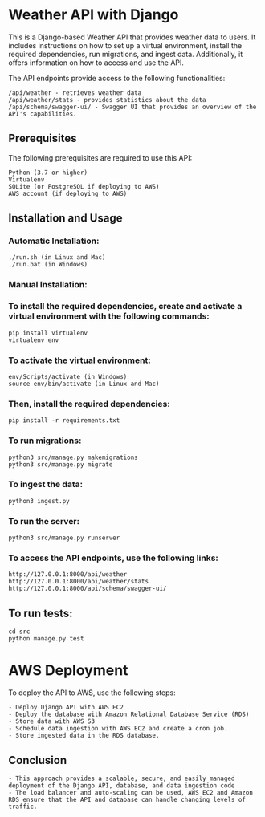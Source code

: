  # Weather API with Django
 This is a Django-based Weather API that provides weather data to users. It includes instructions on how to set up a virtual environment, install the required dependencies, run migrations, and ingest data. Additionally, it offers information on how to access and use the API.

The API endpoints provide access to the following functionalities:

    /api/weather - retrieves weather data
    /api/weather/stats - provides statistics about the data
    /api/schema/swagger-ui/ - Swagger UI that provides an overview of the API's capabilities.

## Prerequisites

The following prerequisites are required to use this API:

    Python (3.7 or higher)
    Virtualenv
    SQLite (or PostgreSQL if deploying to AWS)
    AWS account (if deploying to AWS)

## Installation and Usage

### Automatic Installation:

    ./run.sh (in Linux and Mac)
    ./run.bat (in Windows)

### Manual Installation:
### To install the required dependencies, create and activate a virtual environment with the following commands:

    pip install virtualenv
    virtualenv env

### To activate the virtual environment:

    env/Scripts/activate (in Windows)
    source env/bin/activate (in Linux and Mac)

### Then, install the required dependencies:

    pip install -r requirements.txt

### To run migrations:


    python3 src/manage.py makemigrations
    python3 src/manage.py migrate

### To ingest the data:

    python3 ingest.py

### To run the server:

    python3 src/manage.py runserver

### To access the API endpoints, use the following links:

    http://127.0.0.1:8000/api/weather
    http://127.0.0.1:8000/api/weather/stats
    http://127.0.0.1:8000/api/schema/swagger-ui/

## To run tests:

    cd src
    python manage.py test

# AWS Deployment

To deploy the API to AWS, use the following steps:

    - Deploy Django API with AWS EC2
    - Deploy the database with Amazon Relational Database Service (RDS)
    - Store data with AWS S3
    - Schedule data ingestion with AWS EC2 and create a cron job.
    - Store ingested data in the RDS database.

## Conclusion
    - This approach provides a scalable, secure, and easily managed deployment of the Django API, database, and data ingestion code
    - The load balancer and auto-scaling can be used, AWS EC2 and Amazon RDS ensure that the API and database can handle changing levels of traffic.
